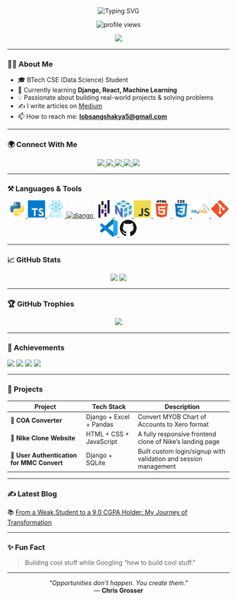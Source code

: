 <!-- BANNER -->
<p align="center">
  <img src="https://readme-typing-svg.herokuapp.com?font=Fira+Code&size=25&duration=3000&pause=1000&color=F78E69&center=true&vCenter=true&width=800&lines=Hi+there,+I'm+Lobsang+Tsetan;B.Tech+in+CSE+(Data+Science);Web+Development+%7C+Python+%7C+TypeScript;Problem+Solver+%7C+Tech+Enthusiast" alt="Typing SVG" />
</p>

<!-- PROFILE VIEWS -->
<p align="center">
  <img src="https://komarev.com/ghpvc/?username=lobsangshakya&label=Profile+Views&color=brightgreen&style=for-the-badge" alt="profile views"/>
</p>

<!-- HERO IMAGE -->
<p align="center">
  <img src="https://media.giphy.com/media/qgQUggAC3Pfv687qPC/giphy.gif" width="500" />
</p>

---

### 👨‍💻 About Me

- 🎓 BTech CSE (Data Science) Student  
- 🌱 Currently learning **Django, React, Machine Learning**  
- 💡 Passionate about building real-world projects & solving problems  
- ✍️ I write articles on [Medium](https://medium.com/@lobsangshakya5)  
- 📫 How to reach me: **lobsangshakya5@gmail.com**

---

### 🌍 Connect With Me

<p align="center">
  <a href="https://www.linkedin.com/in/lobsang-shakya" target="_blank">
    <img src="https://img.shields.io/badge/LinkedIn-%230077B5.svg?style=for-the-badge&logo=linkedin&logoColor=white"/>
  </a>
  <a href="https://medium.com/@lobsangshakya5" target="_blank">
    <img src="https://img.shields.io/badge/Medium-%2312100E.svg?style=for-the-badge&logo=medium&logoColor=white"/>
  </a>
  <a href="https://leetcode.com/lobsangshakya5" target="_blank">
    <img src="https://img.shields.io/badge/LeetCode-%23FFA116.svg?style=for-the-badge&logo=leetcode&logoColor=black"/>
  </a>
  <a href="https://www.hackerrank.com/lobsangshakya5" target="_blank">
    <img src="https://img.shields.io/badge/HackerRank-%232EC866.svg?style=for-the-badge&logo=HackerRank&logoColor=white"/>
  </a>
  <a href="mailto:lobsangshakya5@gmail.com" target="_blank">
    <img src="https://img.shields.io/badge/Gmail-%23D14836.svg?style=for-the-badge&logo=gmail&logoColor=white"/>
  </a>
</p>

---

### ⚒️ Languages & Tools
<p align="center">
  <a href="https://www.python.org" target="_blank" rel="noreferrer">
    <img src="https://raw.githubusercontent.com/devicons/devicon/master/icons/python/python-original.svg" alt="python" width="40" height="40"/>
  </a>
  <a href="https://www.typescriptlang.org/" target="_blank" rel="noreferrer">
    <img src="https://raw.githubusercontent.com/devicons/devicon/master/icons/typescript/typescript-original.svg" alt="typescript" width="40" height="40"/>
  </a>
  <a href="https://reactjs.org/" target="_blank" rel="noreferrer">
    <img src="https://raw.githubusercontent.com/devicons/devicon/master/icons/react/react-original-wordmark.svg" alt="react" width="40" height="40"/>
  </a>
  <a href="https://www.djangoproject.com/" target="_blank" rel="noreferrer">
    <img src="https://cdn.worldvectorlogo.com/logos/django.svg" alt="django" width="40" height="40"/>
  </a>
  <a href="https://pandas.pydata.org/" target="_blank" rel="noreferrer">
    <img src="https://raw.githubusercontent.com/devicons/devicon/master/icons/pandas/pandas-original.svg" alt="pandas" width="40" height="40"/>
  </a>
  <a href="https://numpy.org/" target="_blank" rel="noreferrer">
    <img src="https://raw.githubusercontent.com/devicons/devicon/master/icons/numpy/numpy-original.svg" alt="numpy" width="40" height="40"/>
  </a>
  <a href="https://developer.mozilla.org/en-US/docs/Web/JavaScript" target="_blank" rel="noreferrer">
    <img src="https://raw.githubusercontent.com/devicons/devicon/master/icons/javascript/javascript-original.svg" alt="javascript" width="40" height="40"/>
  </a>
  <a href="https://www.w3.org/html/" target="_blank" rel="noreferrer">
    <img src="https://raw.githubusercontent.com/devicons/devicon/master/icons/html5/html5-original-wordmark.svg" alt="html5" width="40" height="40"/>
  </a>
  <a href="https://www.w3schools.com/css/" target="_blank" rel="noreferrer">
    <img src="https://raw.githubusercontent.com/devicons/devicon/master/icons/css3/css3-original-wordmark.svg" alt="css3" width="40" height="40"/>
  </a>
  <a href="https://www.mysql.com/" target="_blank" rel="noreferrer">
    <img src="https://raw.githubusercontent.com/devicons/devicon/master/icons/mysql/mysql-original-wordmark.svg" alt="mysql" width="40" height="40"/>
  </a>
  <a href="https://git-scm.com/" target="_blank" rel="noreferrer">
    <img src="https://raw.githubusercontent.com/devicons/devicon/master/icons/git/git-original.svg" alt="git" width="40" height="40"/>
  </a>
  <a href="https://code.visualstudio.com/" target="_blank" rel="noreferrer">
    <img src="https://raw.githubusercontent.com/devicons/devicon/master/icons/vscode/vscode-original.svg" alt="vscode" width="40" height="40"/>
  </a>
  <a href="https://github.com/" target="_blank" rel="noreferrer">
    <img src="https://raw.githubusercontent.com/devicons/devicon/master/icons/github/github-original.svg" alt="github" width="40" height="40"/>
  </a>
</p>

---

### 📈 GitHub Stats

<div align="center">
  <img src="https://github-readme-stats.vercel.app/api?username=lobsangshakya&show_icons=true&theme=tokyonight&hide_border=true" height="200"/>
  <img src="https://github-readme-stats.vercel.app/api/top-langs/?username=lobsangshakya&layout=compact&theme=tokyonight&hide_border=true" height="200"/>
</div>

---

### 🏆 GitHub Trophies

<p align="center">
  <img src="https://github-profile-trophy.vercel.app/?username=lobsangshakya&theme=radical&no-frame=true&margin-w=10&row=1" />
</p>

---

### 🏅 Achievements

  <img src="https://img.shields.io/badge/HackerRank-Python%20(5%20Stars)-2EC866?style=for-the-badge&logo=hackerrank&logoColor=white" />
  <img src="https://img.shields.io/badge/HackerRank-SQL%20(5%20Stars)-2EC866?style=for-the-badge&logo=hackerrank&logoColor=white" />
  <img src="https://img.shields.io/badge/HackerRank-Python%20(Basic%20Certified)-2EC866?style=for-the-badge&logo=hackerrank&logoColor=white" />
  <img src="https://img.shields.io/badge/LeetCode-150%2B%20Problems%20Solved-FFA116?style=for-the-badge&logo=leetcode&logoColor=black" />

---

### 💼 Projects

| Project | Tech Stack | Description |
|--------|------------|-------------|
| 🔄 **COA Converter** | Django + Excel + Pandas | Convert MYOB Chart of Accounts to Xero format |
| 👟 **Nike Clone Website** | HTML + CSS + JavaScript | A fully responsive frontend clone of Nike’s landing page |
| 🔐 **User Authentication for MMC Convert** | Django + SQLite | Built custom login/signup with validation and session management |

---

### ✍️ Latest Blog

📚 [From a Weak Student to a 9.0 CGPA Holder: My Journey of Transformation](https://medium.com/@lobsangshakya5)

---

### ✨ Fun Fact

> Building cool stuff while Googling “how to build cool stuff."

---

<p align="center"><i>"Opportunities don't happen. You create them."</i><br>— <b>Chris Grosser</b></p>
